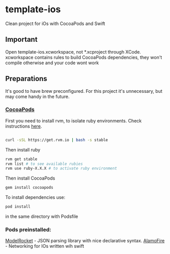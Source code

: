 # template-ios
Clean project for iOs with CocoaPods and Swift

## Important

Open template-ios.xcworkspace, not *.xcproject through XCode. xcworkspace contains rules to build 
CocoaPods dependencies, they won't compile otherwise and your code wont work

## Preparations

It's good to have brew preconfigured. For this project it's unnecessary, but may come handy in the future.

### [CocoaPods](https://cocoapods.org/)

First you need to install rvm, to isolate ruby environments. Check instructions [here](https://rvm.io/).

```bash

curl -sSL https://get.rvm.io | bash -s stable

```

Then install ruby

```bash
rvm get stable
rvm list # to see available rubies 
rvm use ruby-X.X.X # to activate ruby environment
```

Then install CocoaPods

``` bash
gem install cocoapods
```

To install dependencies use: 

``` bash
pod install
```

in the same directory with Podsfile

### Pods preinstalled:

[ModelRocket](https://github.com/ovenbits/ModelRocket) - JSON parsing library with nice declarative syntax.
[AlamoFire](http://cocoadocs.org/docsets/Alamofire/3.1.5/) - Networking for IOs written wih swift
